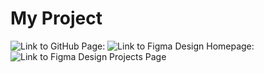 # My Project

![Link to GitHub Page:](https://bk275.github.io/ResumeMidterm2/)
![Link to Figma Design Homepage:](images/figma-homepage.png)
![Link to Figma Design Projects Page](images/figma-projects.png)
